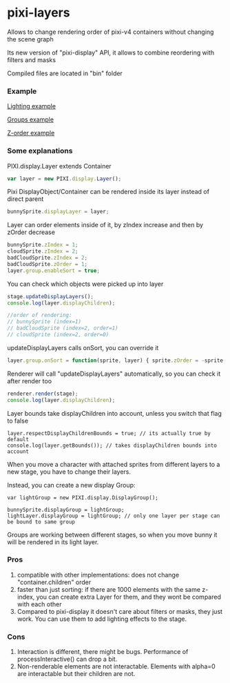 # pixi-layers
Allows to change rendering order of pixi-v4 containers without changing the scene graph

Its new version of "pixi-display" API, it allows to combine reordering with filters and masks

Compiled files are located in "bin" folder

### Example

[Lighting example](http://pixijs.github.io/examples/#/layers/multiply.js)

[Groups example](http://pixijs.github.io/examples/#/layers/groups.js)

[Z-order example](http://pixijs.github.io/examples/#/layers/zorder.js)


### Some explanations

PIXI.display.Layer extends Container

```js
var layer = new PIXI.display.Layer();
```

Pixi DisplayObject/Container can be rendered inside its layer instead of direct parent

```js
bunnySprite.displayLayer = layer;
```

Layer can order elements inside of it, by zIndex increase and then by zOrder decrease

```js
bunnySprite.zIndex = 1;
cloudSprite.zIndex = 2;
badCloudSprite.zIndex = 2;
badCloudSprite.zOrder = 1;
layer.group.enableSort = true;
```

You can check which objects were picked up into layer

```js
stage.updateDisplayLayers();
console.log(layer.displayChildren);

//order of rendering: 
// bunnySprite (index=1)
// badCloudSprite (index=2, order=1)
// cloudSprite (index=2, order=0)
```

updateDisplayLayers calls onSort, you can override it

```js
layer.group.onSort = function(sprite, layer) { sprite.zOrder = -sprite.y }
```

Renderer will call "updateDisplayLayers" automatically, so you can check it after render too

```js
renderer.render(stage);
console.log(layer.displayChildren);
```

Layer bounds take displayChildren into account, unless you switch that flag to false

```
layer.respectDisplayChildrenBounds = true; // its actually true by default
console.log(layer.getBounds()); // takes displayChildren bounds into account
```

When you move a character with attached sprites from different layers to a new stage, you have to change their layers.

Instead, you can create a new display Group:

```
var lightGroup = new PIXI.display.DisplayGroup();

bunnySprite.displayGroup = lightGroup;
lightLayer.displayGroup = lightGroup; // only one layer per stage can be bound to same group
```

Groups are working between different stages, so when you move bunny it will be rendered in its light layer.

### Pros

1. compatible with other implementations: does not change "container.children" order
2. faster than just sorting: if there are 1000 elements with the same z-index, you can create extra Layer for them, and they wont be compared with each other
3. Compared to pixi-display it doesn't care about filters or masks, they just work. You can use them to add lighting effects to the stage.

### Cons

1. Interaction is different, there might be bugs. Performance of processInteractive() can drop a bit.
2. Non-renderable elements are not interactable. Elements with alpha=0 are interactable but their children are not.
